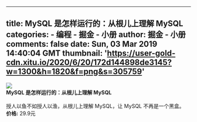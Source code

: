 
---
title: MySQL 是怎样运行的：从根儿上理解 MySQL
categories: 
    - 编程
    - 掘金 - 小册
author: 掘金 - 小册
comments: false
date: Sun, 03 Mar 2019 14:40:04 GMT
thumbnail: 'https://user-gold-cdn.xitu.io/2020/6/20/172d144898de3145?w=1300&h=1820&f=png&s=305759'
---

<div>   
<img src="https://user-gold-cdn.xitu.io/2020/6/20/172d144898de3145?w=1300&h=1820&f=png&s=305759" referrerpolicy="no-referrer"><br>
            <strong>MySQL 是怎样运行的：从根儿上理解 MySQL</strong><br><br>
            授人以鱼不如授人以渔，从根儿上理解 MySQL，让 MySQL 不再是一个黑盒。<br>
            <strong>价格:</strong> 29.9元
          
</div>
            